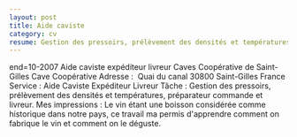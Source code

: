 ```yaml
---
layout: post
title: Aide caviste
category: cv
resume: Gestion des pressoirs, prélèvement des densités et températures, préparateur commandes et livreur.
---
```

end=10-2007
Aide caviste expéditeur livreur
Caves Coopérative de Saint-Gilles
Cave Coopérative
Adresse : ­ Quai du canal­ 30800­ Saint-Gilles­ France
Service : Aide Caviste­ Expéditeur­ Livreur­
Tâche : Gestion des pressoirs, prélèvement des densités et températures, préparateur commande et livreur.
Mes impressions : Le vin étant une boisson considérée comme historique dans notre pays, ce travail ma permis d'apprendre comment on fabrique le vin et comment on le déguste.